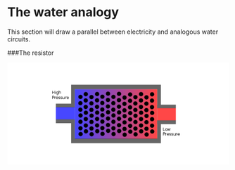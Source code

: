 # The water analogy

This section will draw a parallel between electricity and analogous water circuits.

###The resistor

![Water analogy](../resources/resistor_water.png)

